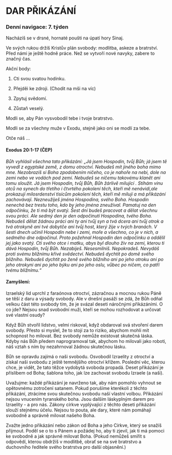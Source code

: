 # DAR PŘIKÁZÁNÍ

### Denní navigace: 7. týden

Nacházíš se v drsné, hornaté poušti na úpatí hory Sinaj.

Ve svých rukou držíš Kristův plán svobody: modlitba, askeze a bratrství. Před námi je ještě hodně práce. Než se vytvoří nové navyky, zabere to značný čas.

Akční body:
1. Cti svou svatou hodinku.

2. Přejděi ke zdroji. (Chodit na mši na víc)

3. Zpytuj svědomí.

4. Zůstaň veselý.

Modli se, aby Pán vysvobodil tebe i tvoje bratrstvo.

Modli se za všechny muže v Exodu, stejně jako oni se modlí za tebe.

Otče náš …


#### Exodus 20:1-17 (ČEP)
*Bůh vyhlásil všechna tato přikázání: „Já jsem Hospodin, tvůj Bůh; já jsem tě vyvedl z egyptské země, z domu otroctví. Nebudeš mít jiného boha mimo mne. Nezobrazíš si Boha zpodobením ničeho, co je nahoře na nebi, dole na zemi nebo ve vodách pod zemí. Nebudeš se ničemu takovému klanět ani tomu sloužit. Já jsem Hospodin, tvůj Bůh, Bůh žárlivě milující . Stíhám vinu otců na synech do třetího i čtvrtého pokolení těch, kteří mě nenávidí,ale prokazuji milosrdenství tisícům pokolení těch, kteří mě milují a má přikázání zachovávají. Nezneužiješ jména Hospodina, svého Boha. Hospodin nenechá bez trestu toho, kdo by jeho jména zneužíval. Pamatuj na den odpočinku, že ti má být svatý. Šest dní budeš pracovat a dělat všechnu svou práci. Ale sedmý den je den odpočinutí Hospodina, tvého Boha. Nebudeš dělat žádnou práci ani ty ani tvůj syn a tvá dcera ani tvůj otrok a tvá otrokyně ani tvé dobytče ani tvůj host, který žije v tvých branách. V šesti dnech učinil Hospodin nebe i zemi, moře a všechno, co je v nich, a sedmého dne odpočinul. Proto požehnal Hospodin den odpočinku a oddělil jej jako svatý. Cti svého otce i matku, abys byl dlouho živ na zemi, kterou ti dává Hospodin, tvůj Bůh. Nezabiješ. Nesesmilníš. Nepokradeš. Nevydáš proti svému bližnímu křivé svědectví. Nebudeš dychtit po domě svého bližního. Nebudeš dychtit po ženě svého bližního ani po jeho otroku ani po jeho otrokyni ani po jeho býku ani po jeho oslu, vůbec po ničem, co patří tvému bližnímu.“*

#### Zamyšlení:
Izraelský lid uprchl z faraónova otroctví, zázračnou a mocnou rukou Páně se těší z daru a výsady svobody. Ale v dnešní pasáži se zdá, že Bůh odňal velkou část této svobody tím, že je svázal deseti náročnými přikázáními. O co jde? Nejsou snad svobodní muži, kteří se mohou rozhodovat a určovat své vlastní osudy?

Když Bůh stvořil lidstvo, velmi riskoval, když obdaroval svá stvoření darem svobody. Přesto si myslel, že to stojí za to riziko, abychom mohli mít schopnost ho milovat. Bez svobody nemůže existovat skutečná láska. Kdyby nás Bůh předem naprogramoval tak, abychom ho milovali jako roboti, náš vztah s ním by nezahrnoval žádnou skutečnou lásku.

Bůh se opravdu zajímá o naši svobodu. Osvobodil Izraelity z otroctví a získal naši svobodu z ještě temnějšího otroctví křížem. Poslední věc, kterou chce, je vidět, že tato těžce vydobytá svoboda propadá. Deset přikázání je příslibem od Boha; šablona toho, jak lze zachovat svobodu Izraele (a naši).

Uvažujme: každé přikázání je navrženo tak, aby nám pomohlo vyhnout se opětovnému zotročení satanem. Pokud porušíme kterékoli z těchto přikázání, ztrácíme svou skutečnou svobodu naší vlastní volbou. Přikázání nejsou vnucením tyranského boha. Jsou dalším láskyplným darem pro Izraelity - a pro nás. Zákony církve vyplývající z těchto deseti přikázání slouží stejnému účelu. Nejsou to pouta, ale dary, které nám pomáhají svobodně a správně milovat našeho Boha.

Zvažte jedno přikázání nebo zákon od Boha a jeho Církve, který se snažíš přijmout. Poděl se o to s Pánem a požádej ho, aby ti zjevil, jak ti má pomoci ke svobodně a jak správně milovat Boha. (Pokud nemůžeš smířit s odpovědí, kterou obdržíš v modlitbě, obrať se na své bratrstvo a duchovního ředitele svého bratrstva pro další objasnění.)
